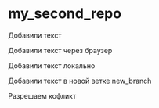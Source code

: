 ﻿# my_second_repo

Добавили текст

Добавили текст через браузер

Добавили текст локально

Добавили текст в новой ветке new_branch

Разрешаем кофликт
